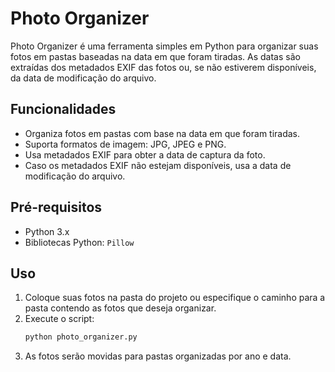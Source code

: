 # Photo Organizer

Photo Organizer é uma ferramenta simples em Python para organizar suas fotos em pastas baseadas na data em que foram tiradas. As datas são extraídas dos metadados EXIF das fotos ou, se não estiverem disponíveis, da data de modificação do arquivo.

## Funcionalidades

- Organiza fotos em pastas com base na data em que foram tiradas.
- Suporta formatos de imagem: JPG, JPEG e PNG.
- Usa metadados EXIF para obter a data de captura da foto.
- Caso os metadados EXIF não estejam disponíveis, usa a data de modificação do arquivo.

## Pré-requisitos

- Python 3.x
- Bibliotecas Python: `Pillow`
## Uso

1. Coloque suas fotos na pasta do projeto ou especifique o caminho para a pasta contendo as fotos que deseja organizar.
2. Execute o script:
    ```sh
    python photo_organizer.py
    ```
3. As fotos serão movidas para pastas organizadas por ano e data.
